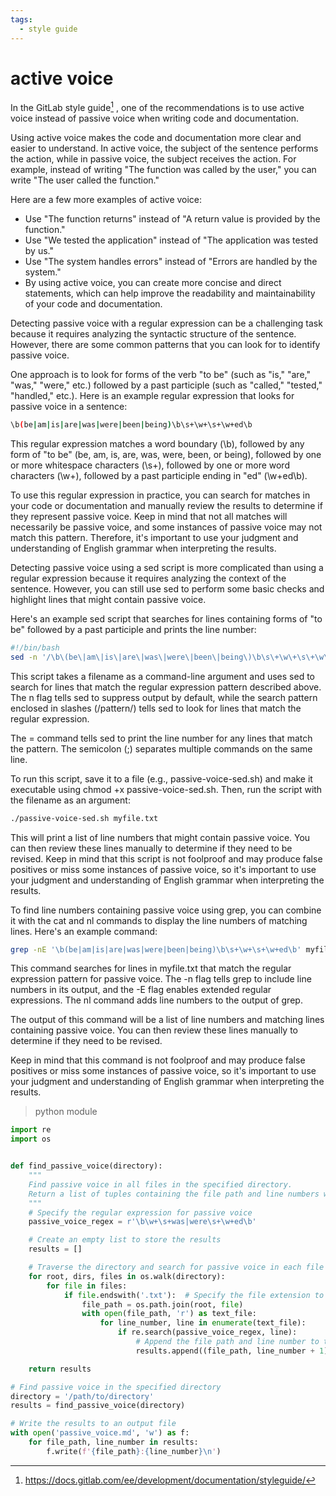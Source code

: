 ```yaml
---
tags:
  - style guide 
---
```

# active voice

In the GitLab style guide[^1] , one of the recommendations is to use active voice instead of passive voice when writing code and documentation.

Using active voice makes the code and documentation more clear and easier to understand. In active voice, the subject of the sentence performs the action, while in passive voice, the subject receives the action. For example, instead of writing "The function was called by the user," you can write "The user called the function."

Here are a few more examples of active voice:

- Use "The function returns" instead of "A return value is provided by the function."
- Use "We tested the application" instead of "The application was tested by us."
- Use "The system handles errors" instead of "Errors are handled by the system."
- By using active voice, you can create more concise and direct statements, which can help improve the readability and maintainability of your code and documentation.

Detecting passive voice with a regular expression can be a challenging task because it requires analyzing the syntactic structure of the sentence. However, there are some common patterns that you can look for to identify passive voice.

One approach is to look for forms of the verb "to be" (such as "is," "are," "was," "were," etc.) followed by a past participle (such as "called," "tested," "handled," etc.). Here is an example regular expression that looks for passive voice in a sentence:

```sh
\b(be|am|is|are|was|were|been|being)\b\s+\w+\s+\w+ed\b
```

This regular expression matches a word boundary (\b), followed by any form of "to be" (be, am, is, are, was, were, been, or being), followed by one or more whitespace characters (\s+), followed by one or more word characters (\w+), followed by a past participle ending in "ed" (\w+ed\b).

To use this regular expression in practice, you can search for matches in your code or documentation and manually review the results to determine if they represent passive voice. Keep in mind that not all matches will necessarily be passive voice, and some instances of passive voice may not match this pattern. Therefore, it's important to use your judgment and understanding of English grammar when interpreting the results.

Detecting passive voice using a sed script is more complicated than using a regular expression because it requires analyzing the context of the sentence. However, you can still use sed to perform some basic checks and highlight lines that might contain passive voice.

Here's an example sed script that searches for lines containing forms of "to be" followed by a past participle and prints the line number:

```sh
#!/bin/bash
sed -n '/\b\(be\|am\|is\|are\|was\|were\|been\|being\)\b\s\+\w\+\s\+\w\+ed\b/{=;}' $1
```

This script takes a filename as a command-line argument and uses sed to search for lines that match the regular expression pattern described above. The n flag tells sed to suppress output by default, while the search pattern enclosed in slashes (/pattern/) tells sed to look for lines that match the regular expression.

The = command tells sed to print the line number for any lines that match the pattern. The semicolon (;) separates multiple commands on the same line.

To run this script, save it to a file (e.g., passive-voice-sed.sh) and make it executable using chmod +x passive-voice-sed.sh. Then, run the script with the filename as an argument:

```sh
./passive-voice-sed.sh myfile.txt
```

This will print a list of line numbers that might contain passive voice. You can then review these lines manually to determine if they need to be revised. Keep in mind that this script is not foolproof and may produce false positives or miss some instances of passive voice, so it's important to use your judgment and understanding of English grammar when interpreting the results.

To find line numbers containing passive voice using grep, you can combine it with the cat and nl commands to display the line numbers of matching lines. Here's an example command:

```sh
grep -nE '\b(be|am|is|are|was|were|been|being)\b\s+\w+\s+\w+ed\b' myfile.txt | nl
```

This command searches for lines in myfile.txt that match the regular expression pattern for passive voice. The -n flag tells grep to include line numbers in its output, and the -E flag enables extended regular expressions. The nl command adds line numbers to the output of grep.

The output of this command will be a list of line numbers and matching lines containing passive voice. You can then review these lines manually to determine if they need to be revised.

Keep in mind that this command is not foolproof and may produce false positives or miss some instances of passive voice, so it's important to use your judgment and understanding of English grammar when interpreting the results.

> python module

```py
import re
import os


def find_passive_voice(directory):
    """
    Find passive voice in all files in the specified directory.
    Return a list of tuples containing the file path and line numbers where passive voice is found.
    """
    # Specify the regular expression for passive voice
    passive_voice_regex = r'\b\w+\s+was|were\s+\w+ed\b'

    # Create an empty list to store the results
    results = []

    # Traverse the directory and search for passive voice in each file
    for root, dirs, files in os.walk(directory):
        for file in files:
            if file.endswith('.txt'):  # Specify the file extension to search
                file_path = os.path.join(root, file)
                with open(file_path, 'r') as text_file:
                    for line_number, line in enumerate(text_file):
                        if re.search(passive_voice_regex, line):
                            # Append the file path and line number to the results list
                            results.append((file_path, line_number + 1))

    return results

# Find passive voice in the specified directory
directory = '/path/to/directory'
results = find_passive_voice(directory)

# Write the results to an output file
with open('passive_voice.md', 'w') as f:
    for file_path, line_number in results:
        f.write(f'{file_path}:{line_number}\n')
```

[^1]:<https://docs.gitlab.com/ee/development/documentation/styleguide/>